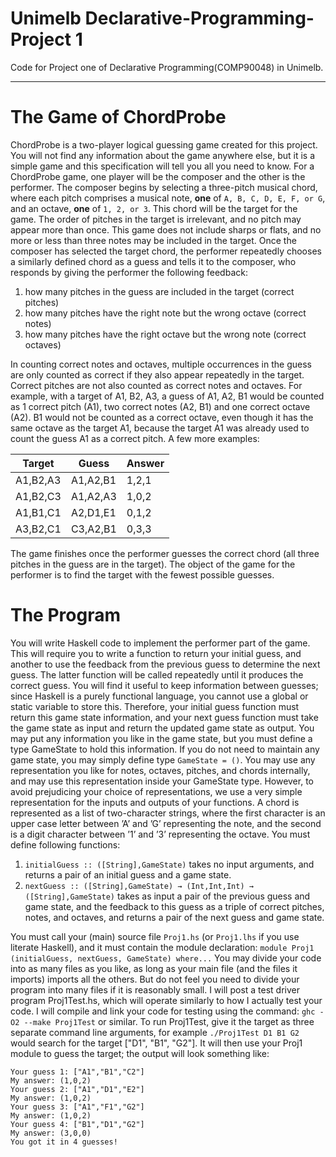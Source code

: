 # Unimelb Declarative-Programming-Project 1
Code for Project one of Declarative Programming(COMP90048) in Unimelb.

---

# The Game of ChordProbe
ChordProbe is a two-player logical guessing game created for this project. You will not find any information about the game anywhere else, but it is a simple game and this specification will tell you all you need to know.
For a ChordProbe game, one player will be the composer and the other is the performer. The composer begins by selecting a three-pitch musical chord, where each pitch comprises a musical note, **one** of `A, B, C, D, E, F, or G`, and an octave, **one** of `1, 2, or 3`. This chord will be the target for the game. The order of pitches in the target is irrelevant, and no pitch may appear more than once. This game does not include sharps or flats, and no more or less than three notes may be included in the target.
Once the composer has selected the target chord, the performer repeatedly chooses a similarly defined chord as a guess and tells it to the composer, who responds by giving the performer the following feedback:
1.	how many pitches in the guess are included in the target (correct pitches)
2.	how many pitches have the right note but the wrong octave (correct notes)
3.	how many pitches have the right octave but the wrong note (correct octaves)

In counting correct notes and octaves, multiple occurrences in the guess are only counted as correct if they also appear repeatedly in the target. Correct pitches are not also counted as correct notes and octaves. For example, with a target of A1, B2, A3, a guess of A1, A2, B1 would be counted as 1 correct pitch (A1), two correct notes (A2, B1) and one correct octave (A2). B1 would not be counted as a correct octave, even though it has the same octave as the target A1, because the target A1 was already used to count the guess A1 as a correct pitch. A few more examples:

Target|	Guess| 	Answer
---|---|---
A1,B2,A3|	A1,A2,B1|	1,2,1
A1,B2,C3|	A1,A2,A3|	1,0,2
A1,B1,C1|	A2,D1,E1|	0,1,2
A3,B2,C1|	C3,A2,B1|	0,3,3

The game finishes once the performer guesses the correct chord (all three pitches in the guess are in the target). The object of the game for the performer is to find the target with the fewest possible guesses.
# The Program
You will write Haskell code to implement the performer part of the game. This will require you to write a function to return your initial guess, and another to use the feedback from the previous guess to determine the next guess. The latter function will be called repeatedly until it produces the correct guess. You will find it useful to keep information between guesses; since Haskell is a purely functional language, you cannot use a global or static variable to store this. Therefore, your initial guess function must return this game state information, and your next guess function must take the game state as input and return the updated game state as output. You may put any information you like in the game state, but you must define a type GameState to hold this information. If you do not need to maintain any game state, you may simply define type `GameState = ()`.
You may use any representation you like for notes, octaves, pitches, and chords internally, and may use this representation inside your GameState type. However, to avoid prejudicing your choice of representations, we use a very simple representation for the inputs and outputs of your functions. A chord is represented as a list of two-character strings, where the first character is an upper case letter between ’A’ and ’G’ representing the note, and the second is a digit character between ’1’ and ’3’ representing the octave. You must define following functions:
1. `initialGuess :: ([String],GameState)`
 takes no input arguments, and returns a pair of an initial guess and a game state.
2. `nextGuess :: ([String],GameState) → (Int,Int,Int) → ([String],GameState)`
takes as input a pair of the previous guess and game state, and the feedback to this guess as a triple of correct pitches, notes, and octaves, and returns a pair of the next guess and game state.

You must call your (main) source file `Proj1.hs` (or `Proj1.lhs` if you use literate Haskell), and it must contain the module declaration:
`module Proj1 (initialGuess, nextGuess, GameState) where...`
You may divide your code into as many files as you like, as long as your main file (and the files it imports) imports all the others. But do not feel you need to divide your program into many files if it is reasonably small.
I will post a test driver program Proj1Test.hs, which will operate similarly to how I actually test your code. I will compile and link your code for testing using the command: `ghc -O2 --make Proj1Test`
or similar. To run Proj1Test, give it the target as three separate command line arguments, for example `./Proj1Test D1 B1 G2` would search for the target ["D1", "B1", "G2"]. It will then use your Proj1 module to guess the target; the output will look something like:
```
Your guess 1: ["A1","B1","C2"]
My answer: (1,0,2)
Your guess 2: ["A1","D1","E2"]
My answer: (1,0,2)
Your guess 3: ["A1","F1","G2"]
My answer: (1,0,2)
Your guess 4: ["B1","D1","G2"]
My answer: (3,0,0)
You got it in 4 guesses!
```
